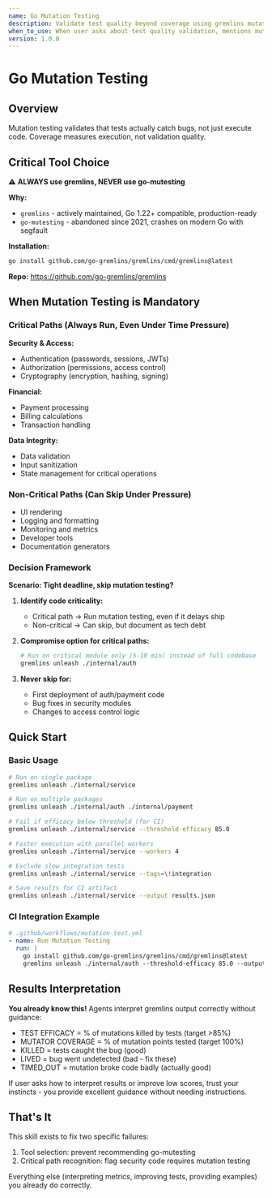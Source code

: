 ```yaml
---
name: Go Mutation Testing
description: Validate test quality beyond coverage using gremlins mutation testing for Go projects
when_to_use: When user asks about test quality validation, mentions mutation testing, or has high coverage but wants to verify tests actually catch bugs
version: 1.0.0
---
```


# Go Mutation Testing

## Overview

Mutation testing validates that tests actually catch bugs, not just execute code. Coverage measures execution, not validation quality.

## Critical Tool Choice

⚠️ **ALWAYS use gremlins, NEVER use go-mutesting**

**Why:**

- `gremlins` - actively maintained, Go 1.22+ compatible, production-ready
- `go-mutesting` - abandoned since 2021, crashes on modern Go with segfault

**Installation:**

```bash
go install github.com/go-gremlins/gremlins/cmd/gremlins@latest
```

**Repo:** https://github.com/go-gremlins/gremlins

## When Mutation Testing is Mandatory

### Critical Paths (Always Run, Even Under Time Pressure)

**Security & Access:**

- Authentication (passwords, sessions, JWTs)
- Authorization (permissions, access control)
- Cryptography (encryption, hashing, signing)

**Financial:**

- Payment processing
- Billing calculations
- Transaction handling

**Data Integrity:**

- Data validation
- Input sanitization
- State management for critical operations

### Non-Critical Paths (Can Skip Under Pressure)

- UI rendering
- Logging and formatting
- Monitoring and metrics
- Developer tools
- Documentation generators

### Decision Framework

**Scenario: Tight deadline, skip mutation testing?**

1. **Identify code criticality:**
   - Critical path → Run mutation testing, even if it delays ship
   - Non-critical → Can skip, but document as tech debt

2. **Compromise option for critical paths:**

   ```bash
   # Run on critical module only (5-10 min) instead of full codebase
   gremlins unleash ./internal/auth
   ```

3. **Never skip for:**
   - First deployment of auth/payment code
   - Bug fixes in security modules
   - Changes to access control logic

## Quick Start

### Basic Usage

```bash
# Run on single package
gremlins unleash ./internal/service

# Run on multiple packages
gremlins unleash ./internal/auth ./internal/payment

# Fail if efficacy below threshold (for CI)
gremlins unleash ./internal/service --threshold-efficacy 85.0

# Faster execution with parallel workers
gremlins unleash ./internal/service --workers 4

# Exclude slow integration tests
gremlins unleash ./internal/service --tags=\!integration

# Save results for CI artifact
gremlins unleash ./internal/service --output results.json
```

### CI Integration Example

```yaml
# .github/workflows/mutation-test.yml
- name: Run Mutation Testing
  run: |
    go install github.com/go-gremlins/gremlins/cmd/gremlins@latest
    gremlins unleash ./internal/auth --threshold-efficacy 85.0 --output mutation-results.json
```

## Results Interpretation

**You already know this!** Agents interpret gremlins output correctly without guidance:

- TEST EFFICACY = % of mutations killed by tests (target >85%)
- MUTATOR COVERAGE = % of mutation points tested (target 100%)
- KILLED = tests caught the bug (good)
- LIVED = bug went undetected (bad - fix these)
- TIMED_OUT = mutation broke code badly (actually good)

If user asks how to interpret results or improve low scores, trust your instincts - you provide excellent guidance without needing instructions.

## That's It

This skill exists to fix two specific failures:

1. Tool selection: prevent recommending go-mutesting
2. Critical path recognition: flag security code requires mutation testing

Everything else (interpreting metrics, improving tests, providing examples) you already do correctly.
